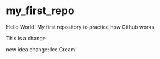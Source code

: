 # my_first_repo
Hello World! My first repository to practice how Github works

This is a change 

new idea change: Ice Cream! 
